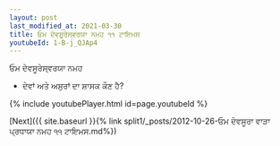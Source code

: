 ```yaml
---
layout: post
last_modified_at: 2021-03-30
title: ਓਮ ਦੇਵਸੂਰੇਸ੍ਵਰਯਾ ਨਮਹ ੧੧ ਟਾਇਮਸ
youtubeId: 1-B-j_QJAp4
---
```

 
 
 ਓਮ ਦੇਵਸੂਰੇਸ੍ਵਰਯਾ ਨਮਹ  
 
 -  ਦੇਵਾਂ ਅਤੇ ਅਸੁਰਾਂ ਦਾ ਸ਼ਾਸਕ ਕੌਣ ਹੈ? 
 
  
 
  
 
 
 
 
 
 


{% include youtubePlayer.html id=page.youtubeId %}
 
[Next]({{ site.baseurl }}{% link  split1/_posts/2012-10-26-ਓਮ ਦੇਵਸੂਰਾ ਵਾੜਾ ਪ੍ਰਧਾਯਾ ਨਮਹ ੧੧ ਟਾਇਮਸ.md%})
 
